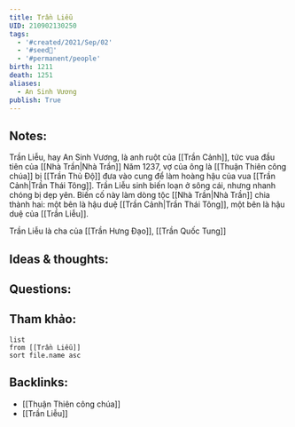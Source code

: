 ```yaml
---
title: Trần Liễu
UID: 210902130250
tags:
  - '#created/2021/Sep/02'
  - '#seed🥜'
  - '#permanent/people'
birth: 1211
death: 1251
aliases:
  - An Sinh Vương
publish: True
---
```


## Notes:
Trần Liễu, hay An Sinh Vương, là anh ruột của [[Trần Cảnh]], tức vua đầu tiên của [[Nhà Trần|Nhà Trần]]
Năm 1237, vợ của ông là [[Thuận Thiên công chúa]] bị [[Trần Thủ Độ]] đưa vào cung để làm hoàng hậu của vua [[Trần Cảnh|Trần Thái Tông]]. Trần Liễu sinh biến loạn ở sông cái, nhưng nhanh chóng bị dẹp yên. Biến cố này làm dòng tộc [[Nhà Trần|Nhà Trần]] chia thành hai: một bên là hậu duệ [[Trần Cảnh|Trần Thái Tông]], một bên là hậu duệ của [[Trần Liễu]].

Trần Liễu là cha của [[Trần Hưng Đạo]], [[Trần Quốc Tung]]

## Ideas & thoughts:

## Questions:


## Tham khảo:
```dataview
list
from [[Trần Liễu]]
sort file.name asc
```
## Backlinks:
- [[Thuận Thiên công chúa]]
- [[Trần Liễu]]
